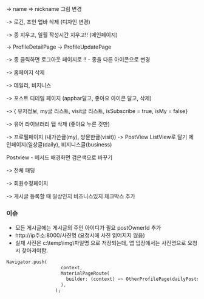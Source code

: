 -> name => nickname 그림 변경

-> 로긴, 조인 앱바 삭제 (디자인 변경)

-> 종 지우고, 일월 작성시간 지우고!! (메인페이지)

->  ProfileDetailPage -> ProfileUpdatePage

->  종 클릭하면 로그아웃 페이지로 !! - 종을 다른 아이콘으로 변경

-> 홈페이지 삭제

-> 데일리, 비지니스

-> 포스트 디테일 페이지 (appbar달고, 좋아요 아이콘 달고, 삭제)

-> { 유저정보, my글 리스트, visit글 리스트, isSubscribe = true, isMy = false}

-> 유어 라이브러리 탭 삭제 (좋아요 누른 것만)

-> 프로필페이지 (내가쓴글(my), 방문한글(visit)) -> PostView ListView로 달기
메인페이지(일상글(daily), 비지니스글(business)

Postview - 메서드 배경화면 검은색으로 바꾸기

-> 전체 패딩

-> 회원수정페이지

-> 게시글 등록할 때 일상인지 비즈니스있지 체크박스 추가

### 이슈
- 모든 게시글에는 게시글의 주인 아이디가 필요 postOwnerId 추가
- http://ip주소:8000/사진명 (요청시에 사진 읽어지지 않음)
- 실재 사진은 c:\temp\img\파일명 으로 저장되는데, 앱 입장에서는 사진명으로 요청시 찾아져야함.

```dart
Navigator.push(
                    context,
                    MaterialPageRoute(
                      builder: (context) => OtherProfilePage(dailyPosts[index].),
                    ),
                  );
```